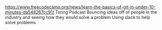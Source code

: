 https://www.freecodecamp.org/news/learn-the-basics-of-git-in-under-10-minutes-da548267cc91/
Turing Podcast
Bouncing ideas off of people in the industry and seeing how they would solve a problem
Using slack to help solve problems
